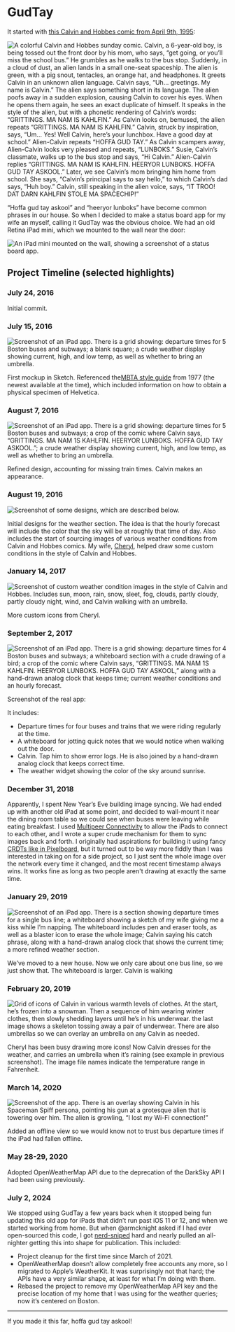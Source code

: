 # GudTay

It started with [this Calvin and Hobbes comic from April 9th, 1995](https://www.gocomics.com/calvinandhobbes/1995/04/09):

![A colorful Calvin and Hobbes sunday comic. Calvin, a 6-year-old boy, is being tossed out the front door by his mom, who says, “get going, or you’ll miss the school bus.” He grumbles as he walks to the bus stop. Suddenly, in a cloud of dust, an alien lands in a small one-seat spaceship. The alien is green, with a pig snout, tentacles, an orange hat, and headphones. It greets Calvin in an unknown alien language. Calvin says, “Uh… greetings. My name is Calvin.” The alien says something short in its language. The alien poofs away in a sudden explosion, causing Calvin to cover his eyes. When he opens them again, he sees an exact duplicate of himself. It speaks in the style of the alien, but with a phonetic rendering of Calvin’s words: “GRITTINGS. MA NAM IS KAHLFIN.” As Calvin looks on, bemused, the alien repeats “GRITTINGS. MA NAM IS KAHLFIN.” Calvin, struck by inspiration, says, “Um… Yes! Well Calvin, here’s your lunchbox. Have a good day at school.” Alien-Calvin repeats “HOFFA GUD TAY.” As Calvin scampers away, Alien-Calvin looks very pleased and repeats, “LUNBOKS.” Susie, Calvin’s classmate, walks up to the bus stop and says, “Hi Calvin.” Alien-Calvin replies “GRITTINGS. MA NAM IS KAHLFIN. HEERYOR LUNBOKS. HOFFA GUD TAY ASKOOL.” Later, we see Calvin’s mom bringing him home from school. She says, “Calvin’s principal says to say hello,” to which Calvin’s dad says, “Huh boy.” Calvin, still speaking in the alien voice, says, “IT TROO! DAT DARN KAHLFIN STOLE MA SPACECHIP!”](Graphics/readme/GudTayComic.jpg)

“Hoffa gud tay askool” and “heeryor lunboks” have become common phrases in our house. So when I decided to make a status board app for my wife an myself, calling it GudTay was the obvious choice. We had an old Retina iPad mini, which we mounted to the wall near the door:

![An iPad mini mounted on the wall, showing a screenshot of a status board app.](Graphics/readme/iPadOnWall.jpg)

## Project Timeline (selected highlights)

### July 24, 2016

Initial commit.

### July 15, 2016

![Screenshot of an iPad app. There is a grid showing: departure times for 5 Boston buses and subways; a blank square; a crude weather display showing current, high, and low temp, as well as whether to bring an umbrella.](Graphics/readme/2016-07-25_Design.png)

First mockup in Sketch. Referenced the[MBTA style guide](https://www.mbta.com/engineering/design-standards-and-guidelines) from 1977 (the newest available at the time), which included information on how to obtain a physical specimen of Helvetica.

### August 7, 2016

![Screenshot of an iPad app. There is a grid showing: departure times for 5 Boston buses and subways; a crop of the comic where Calvin says, “GRITTINGS. MA NAM 1S KAHLFIN. HEERYOR LUNBOKS. HOFFA GUD TAY ASKOOL.”; a crude weather display showing current, high, and low temp, as well as whether to bring an umbrella.](Graphics/readme/2016-08-07_Design.png)

Refined design, accounting for missing train times. Calvin makes an appearance.

### August 19, 2016

![Screenshot of some designs, which are described below.](Graphics/readme/2016-07-19_Design.png)

Initial designs for the weather section. The idea is that the hourly forecast will include the color that the sky will be at roughly that time of day. Also includes the start of sourcing images of various weather conditions from Calvin and Hobbes comics. My wife, [Cheryl](http://www.cherylpedersen.com), helped draw some custom conditions in the style of Calvin and Hobbes.

### January 14, 2017

![Screenshot of custom weather condition images in the style of Calvin and Hobbes. Includes sun, moon, rain, snow, sleet, fog, clouds, partly cloudy, partly cloudy night, wind, and Calvin walking with an umbrella.](Graphics/readme/2017-01-14_Design.png)

More custom icons from Cheryl.

### September 2, 2017

![Screenshot of an iPad app. There is a grid showing: departure times for 4 Boston buses and subways; a whiteboard section with a crude drawing of a bird; a crop of the comic where Calvin says, “GRITTINGS. MA NAM 1S KAHLFIN. HEERYOR LUNBOKS. HOFFA GUD TAY ASKOOL,” along with a hand-drawn analog clock that keeps time; current weather conditions and an hourly forecast.](Graphics/readme/Grid.png)

Screenshot of the real app:

It includes:

- Departure times for four buses and trains that we were riding regularly at the time.
- A whiteboard for jotting quick notes that we would notice when walking out the door.
- Calvin. Tap him to show error logs. He is also joined by a hand-drawn analog clock that keeps correct time.
- The weather widget showing the color of the sky around sunrise.

### December 31, 2018

Apparently, I spent New Year’s Eve building image syncing. We had ended up with another old iPad at some point, and decided to wall-mount it near the dining room table so we could see when buses were leaving while eating breakfast. I used [Multipeer Connectivity](https://developer.apple.com/documentation/multipeerconnectivity) to allow the iPads to connect to each other, and I wrote a super crude mechanism for them to sync images back and forth. I originally had aspirations for building it using fancy [CRDTs like in Pixelboard](https://medium.com/bpxl-craft/building-a-peer-to-peer-whiteboarding-app-for-ipad-2a4c7728863e), but it turned out to be way more fiddly than I was interested in taking on for a side project, so I just sent the whole image over the network every time it changed, and the most recent timestamp always wins. It works fine as long as two people aren't drawing at exactly the same time.

### January 29, 2019

![Screenshot of an iPad app. There is a section showing departure times for a single bus line; a whiteboard showing a sketch of my wife giving me a kiss while I’m napping. The whiteboard includes pen and eraser tools, as well as a blaster icon to erase the whole image; Calvin saying his catch phrase, along with a hand-drawn analog clock that shows the current time; a more refined weather section.](Graphics/readme/2019-01-29_Screenshot.png)

We’ve moved to a new house. Now we only care about one bus line, so we just show that. The whiteboard is larger. Calvin is walking

### February 20, 2019

![Grid of icons of Calvin in various warmth levels of clothes. At the start, he’s frozen into a snowman. Then a sequence of him wearing winter clothes, then slowly shedding layers until he’s in his underwear. the last image shows a skeleton tossing away a pair of underwear. There are also umbrellas so we can overlay an umbrella on any Calvin as needed.](Graphics/readme/2019-02-20_Design.png)

Cheryl has been busy drawing more icons! Now Calvin dresses for the weather, and carries an umbrella when it’s raining (see example in previous screenshot). The image file names indicate the temperature range in Fahrenheit.

### March 14, 2020

![Screenshot of the app. There is an overlay showing Calvin in his Spaceman Spiff persona, pointing his gun at a grotesque alien that is towering over him. The alien is growling, “I lost my Wi-Fi connection!”](Graphics/readme/2020-03-14_Screenshot.png)

Added an offline view so we would know not to trust bus departure times if the iPad had fallen offline.

### May 28-29, 2020

Adopted OpenWeatherMap API due to the deprecation of the DarkSky API I had been using previously.

### July 2, 2024

We stopped using GudTay a few years back when it stopped being fun updating this old app for iPads that didn’t run past iOS 11 or 12, and when we started working from home. But when @armcknight asked if I had ever open-sourced this code, I got [nerd-sniped](https://xkcd.com/356/) hard and nearly pulled an all-nighter getting this into shape for publication. This included:

- Project cleanup for the first time since March of 2021.
- OpenWeatherMap doesn’t allow completely free accounts any more, so I migrated to Apple’s WeatherKit. It was surprisingly not that hard; the APIs have a very similar shape, at least for what I’m doing with them.
- Rebased the project to remove my OpenWeatherMap API key and the precise location of my home that I was using for the weather queries; now it’s centered on Boston.

<hr />

If you made it this far, hoffa gud tay askool!

